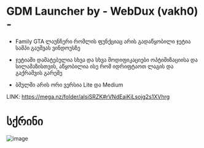 # GDM Launcher by - WebDux (vakh0) -

- Family GTA ლაუნჩერი რომლის ფუნქციაც არის გადაწყობილი ჯეტია სამპი გაუშვას ვინდოუსზე

- ჯეტიაში დამატებულია სხვა და სხვა მოდიფიკაციები ოპტიმიზაციისა და სილამაზისთვის, აწყობილია ისე რომ იდრიფტაოთ ლაგის და გაქრაშვის გარეშე

- ბმულში არის ორი ვერსია Lite და Medium

LINK: https://mega.nz/folder/aIsiSRZK#rVNdEaiKiLsojg2s1XVhrg

# სქრინი
![image](https://github.com/vakh0/Screenshots/blob/main/GDM_Launcher/GDM_Screen.png)
